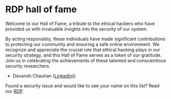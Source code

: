 # RDP hall of fame

Welcome to our Hall of Fame, a tribute to the ethical hackers who have provided us with invaluable insights into the security of our system. 

By acting responsibly, these individuals have made significant contributions to protecting our community and ensuring a safe online environment. We recognize and appreciate the crucial role that ethical hacking plays in our security strategy, and this Hall of Fame serves as a token of our gratitude. Join us in celebrating the achievements of these talented and conscientious security researchers.

* Devansh Chauhan ([LinkedIn](https://in.linkedin.com/in/devansh-chauhan-b36b6a1b1)))

Found a security issue and would like to see your name on this list? Read our [RDP](README-en.md).
